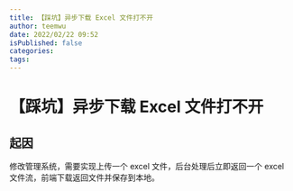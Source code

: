 ```yaml
---
title: 【踩坑】异步下载 Excel 文件打不开
author: teemwu
date: 2022/02/22 09:52
isPublished: false
categories:
tags:
---
```


# 【踩坑】异步下载 Excel 文件打不开

## 起因
修改管理系统，需要实现上传一个 excel 文件，后台处理后立即返回一个 excel 文件流，前端下载返回文件并保存到本地。
